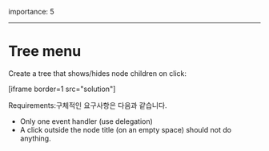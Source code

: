 importance: 5

---

# Tree menu

Create a tree that shows/hides node children on click:

[iframe border=1 src="solution"]

Requirements:구체적인 요구사항은 다음과 같습니다.

- Only one event handler (use delegation)
- A click outside the node title (on an empty space) should not do anything.
